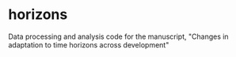 # horizons
Data processing and analysis code for the manuscript, "Changes in adaptation to time horizons across development"
